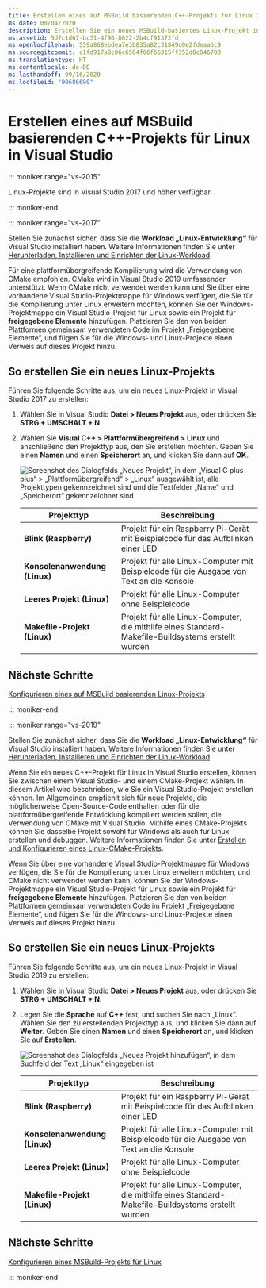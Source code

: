 ```yaml
---
title: Erstellen eines auf MSBuild basierenden C++-Projekts für Linux in Visual Studio
ms.date: 08/04/2020
description: Erstellen Sie ein neues MSBuild-basiertes Linux-Projekt in Visual Studio.
ms.assetid: 5d7c1d67-bc31-4f96-8622-2b4cf91372fd
ms.openlocfilehash: 559a868ebdea7e3b835a82c31849d0e2fdeaa6c9
ms.sourcegitcommit: c1fd917a8c06c6504f66f66315ff352d0c046700
ms.translationtype: HT
ms.contentlocale: de-DE
ms.lasthandoff: 09/16/2020
ms.locfileid: "90686690"
---
```

# <a name="create-a-linux-msbuild-c-project-in-visual-studio"></a>Erstellen eines auf MSBuild basierenden C++-Projekts für Linux in Visual Studio

::: moniker range="vs-2015"

Linux-Projekte sind in Visual Studio 2017 und höher verfügbar.

::: moniker-end

::: moniker range="vs-2017"

Stellen Sie zunächst sicher, dass Sie die **Workload „Linux-Entwicklung“** für Visual Studio installiert haben. Weitere Informationen finden Sie unter [Herunterladen, Installieren und Einrichten der Linux-Workload](download-install-and-setup-the-linux-development-workload.md).

Für eine plattformübergreifende Kompilierung wird die Verwendung von CMake empfohlen. CMake wird in Visual Studio 2019 umfassender unterstützt. Wenn CMake nicht verwendet werden kann und Sie über eine vorhandene Visual Studio-Projektmappe für Windows verfügen, die Sie für die Kompilierung unter Linux erweitern möchten, können Sie der Windows-Projektmappe ein Visual Studio-Projekt für Linux sowie ein Projekt für **freigegebene Elemente** hinzufügen. Platzieren Sie den von beiden Plattformen gemeinsam verwendeten Code im Projekt „Freigegebene Elemente“, und fügen Sie für die Windows- und Linux-Projekte einen Verweis auf dieses Projekt hinzu.

## <a name="to-create-a-new-linux-project"></a>So erstellen Sie ein neues Linux-Projekts

Führen Sie folgende Schritte aus, um ein neues Linux-Projekt in Visual Studio 2017 zu erstellen:

1. Wählen Sie in Visual Studio **Datei > Neues Projekt** aus, oder drücken Sie **STRG + UMSCHALT + N**.
1. Wählen Sie **Visual C++ > Plattformübergreifend > Linux** und anschließend den Projekttyp aus, den Sie erstellen möchten. Geben Sie einen **Namen** und einen **Speicherort** an, und klicken Sie dann auf **OK**.

   ![Screenshot des Dialogfelds „Neues Projekt“, in dem „Visual C plus plus“ > „Plattformübergreifend“ > „Linux“ ausgewählt ist, alle Projekttypen gekennzeichnet sind und die Textfelder „Name“ und „Speicherort“ gekennzeichnet sind](media/newproject.png)

   | Projekttyp | Beschreibung |
   | ------------ | --- |
   | **Blink (Raspberry)**           | Projekt für ein Raspberry Pi-Gerät mit Beispielcode für das Aufblinken einer LED |
   | **Konsolenanwendung (Linux)** | Projekt für alle Linux-Computer mit Beispielcode für die Ausgabe von Text an die Konsole |
   | **Leeres Projekt (Linux)**       | Projekt für alle Linux-Computer ohne Beispielcode |
   | **Makefile-Projekt (Linux)**    | Projekt für alle Linux-Computer, die mithilfe eines Standard-Makefile-Buildsystems erstellt wurden |

## <a name="next-steps"></a>Nächste Schritte

[Konfigurieren eines auf MSBuild basierenden Linux-Projekts](configure-a-linux-project.md)

::: moniker-end

::: moniker range="vs-2019"

Stellen Sie zunächst sicher, dass Sie die **Workload „Linux-Entwicklung“** für Visual Studio installiert haben. Weitere Informationen finden Sie unter [Herunterladen, Installieren und Einrichten der Linux-Workload](download-install-and-setup-the-linux-development-workload.md).

Wenn Sie ein neues C++-Projekt für Linux in Visual Studio erstellen, können Sie zwischen einem Visual Studio- und einem CMake-Projekt wählen. In diesem Artikel wird beschrieben, wie Sie ein Visual Studio-Projekt erstellen können. Im Allgemeinen empfiehlt sich für neue Projekte, die möglicherweise Open-Source-Code enthalten oder für die plattformübergreifende Entwicklung kompiliert werden sollen, die Verwendung von CMake mit Visual Studio. Mithilfe eines CMake-Projekts können Sie dasselbe Projekt sowohl für Windows als auch für Linux erstellen und debuggen. Weitere Informationen finden Sie unter [Erstellen und Konfigurieren eines Linux-CMake-Projekts](cmake-linux-project.md).

Wenn Sie über eine vorhandene Visual Studio-Projektmappe für Windows verfügen, die Sie für die Kompilierung unter Linux erweitern möchten, und CMake nicht verwendet werden kann, können Sie der Windows-Projektmappe ein Visual Studio-Projekt für Linux sowie ein Projekt für **freigegebene Elemente** hinzufügen. Platzieren Sie den von beiden Plattformen gemeinsam verwendeten Code im Projekt „Freigegebene Elemente“, und fügen Sie für die Windows- und Linux-Projekte einen Verweis auf dieses Projekt hinzu.

## <a name="to-create-a-new-linux-project"></a>So erstellen Sie ein neues Linux-Projekts

Führen Sie folgende Schritte aus, um ein neues Linux-Projekt in Visual Studio 2019 zu erstellen:

1. Wählen Sie in Visual Studio **Datei > Neues Projekt** aus, oder drücken Sie **STRG + UMSCHALT + N**.
1. Legen Sie die **Sprache** auf **C++** fest, und suchen Sie nach „Linux“. Wählen Sie den zu erstellenden Projekttyp aus, und klicken Sie dann auf **Weiter**. Geben Sie einen **Namen** und einen **Speicherort** an, und klicken Sie auf **Erstellen**.

   ![Screenshot des Dialogfelds „Neues Projekt hinzufügen“, in dem Suchfeld der Text „Linux“ eingegeben ist](media/newproject-vs2019.png)

   | Projekttyp | Beschreibung |
   | ------------ | --- |
   | **Blink (Raspberry)**           | Projekt für ein Raspberry Pi-Gerät mit Beispielcode für das Aufblinken einer LED |
   | **Konsolenanwendung (Linux)** | Projekt für alle Linux-Computer mit Beispielcode für die Ausgabe von Text an die Konsole |
   | **Leeres Projekt (Linux)**       | Projekt für alle Linux-Computer ohne Beispielcode |
   | **Makefile-Projekt (Linux)**    | Projekt für alle Linux-Computer, die mithilfe eines Standard-Makefile-Buildsystems erstellt wurden |

## <a name="next-steps"></a>Nächste Schritte

[Konfigurieren eines MSBuild-Projekts für Linux](configure-a-linux-project.md)

::: moniker-end
